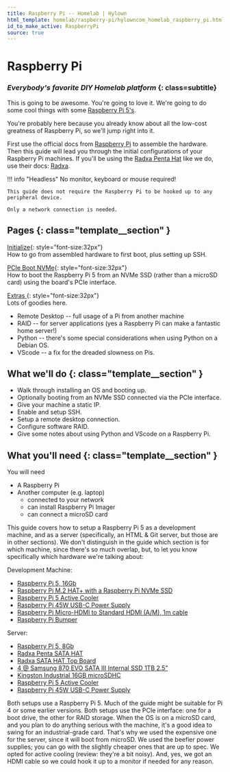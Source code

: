 ```yaml
---
title: Raspberry Pi -- Homelab | Hylown
html_template: homelab/raspberry-pi/hylowncom_homelab_raspberry_pi.html
id_to_make_active: RaspberryPi
source: true
---
```


# Raspberry Pi

### _Everybody's favorite DIY Homelab platform_ {: class=subtitle}

This is going to be awesome. You're going to love it.  We're going to do some cool things with some [Raspberry Pi 5's](https://www.raspberrypi.com/products/raspberry-pi-5/).  

You're probably here because you already know about all the low-cost greatness of Raspberry Pi, so we'll jump right into it.  

First use the official docs from [Raspberry Pi](https://www.raspberrypi.com/documentation/) to assemble the hardware. Then this guide will lead you through the initial configurations of your Raspberry Pi machines. If you'll be using the [Radxa Penta Hat](https://radxa.com/products/accessories/penta-sata-hat/) like we do, use their docs: [Radxa](https://docs.radxa.com/en/accessories/penta-sata-hat/penta-for-rpi5).  





!!! info "Headless" 
    No monitor, keyboard or mouse required!

    This guide does not require the Raspberry Pi to be hooked up to any peripheral device.  
    
    Only a network connection is needed.






## Pages  {: class="template__section" }

[Initialize]("raspberry_pi_initialize.html"){: style="font-size:32px"}  
How to go from assembled hardware to first boot, plus setting up SSH.  





[PCIe Boot NVMe]("raspberry_pi_pcie.html"){: style="font-size:32px"}  
How to boot the Raspberry Pi 5 from an NVMe SSD (rather than a microSD card) using the board's PCIe interface.  



[Extras ]("raspberry_pi_extras.html"){: style="font-size:32px"}  
Lots of goodies here.  

* Remote Desktop -- full usage of a Pi from another machine
* RAID -- for server applications (yes a Raspberry Pi can make a fantastic home server!)
* Python -- there's some special considerations when using Python on a Debian OS.
* VScode -- a fix for the dreaded slowness on Pis.









## What we'll do  {: class="template__section" }

* Walk through installing an OS and booting up.  
* Optionally booting from an NVMe SSD connected via the PCIe interface.  
* Give your machine a static IP.  
* Enable and setup SSH.  
* Setup a remote desktop connection.  
* Configure software RAID.  
* Give some notes about using Python and VScode on a Raspberry Pi.  











## What you'll need  {: class="template__section" }

You will need 

* A Raspberry Pi 
* Another computer (e.g. laptop)  
    * connected to your network
    * can install Raspberry Pi Imager 
    * can connect a microSD card

This guide covers how to setup a Raspberry Pi 5 as a development machine, and as a server (specifically, an HTML & Git server, but those are in other sections).  We don't distinguish in the guide which section is for which machine, since there's so much overlap, but, to let you know specifically which hardware we're talking about:

Development Machine: 

* [Raspberry Pi 5, 16Gb](https://www.raspberrypi.com/products/raspberry-pi-5/)
* [Raspberry Pi M.2 HAT+ with a Raspberry Pi NVMe SSD](https://www.raspberrypi.com/products/ssd-kit/)
* [Raspberry Pi 5 Active Cooler](https://www.raspberrypi.com/products/active-cooler/)
* [Raspberry Pi 45W USB-C Power Supply](https://www.raspberrypi.com/products/45w-power-supply/)
* [Raspberry Pi Micro-HDMI to Standard HDMI (A/M), 1m cable](https://www.raspberrypi.com/products/micro-hdmi-to-standard-hdmi-a-cable/)
* [Raspberry Pi Bumper](https://www.raspberrypi.com/products/bumper/)  

Server: 

* [Raspberry Pi 5, 8Gb](https://www.raspberrypi.com/products/raspberry-pi-5/)
* [Radxa Penta SATA HAT](https://radxa.com/products/accessories/penta-sata-hat/)
* [Radxa SATA HAT Top Board](https://radxa.com/products/accessories/penta-sata-top-board/)
* [4 @ Samsung 870 EVO SATA III Internal SSD 1TB 2.5”](https://www.amazon.com/dp/B08QBJ2YMG?ref_=ppx_hzod_title_dt_b_fed_asin_title_0_0&th=1)
* [Kingston Industrial 16GB microSDHC](https://www.amazon.com/dp/B09CYDWS4J?ref_=ppx_hzod_title_dt_b_fed_asin_title_0_0&th=1)
* [Raspberry Pi 5 Active Cooler](https://www.raspberrypi.com/products/active-cooler/)
* [Raspberry Pi 45W USB-C Power Supply](https://www.raspberrypi.com/products/45w-power-supply/)


Both setups use a Raspberry Pi 5. Much of the guide might be suitable for Pi 4 or some earlier versions. Both setups use the PCIe interface: one for a boot drive, the other for RAID storage.  When the OS is on a microSD card, and you plan to do anything serious with the machine, it's a good idea to swing for an industrial-grade card. That's why we used the expensive one for the server, since it will boot from microSD.  We used the beefier power supplies; you can go with the slightly cheaper ones that are up to spec. We opted for active cooling (review: they're a bit noisy). And, yes, we got an HDMI cable so we could hook it up to a monitor if needed for any reason.  